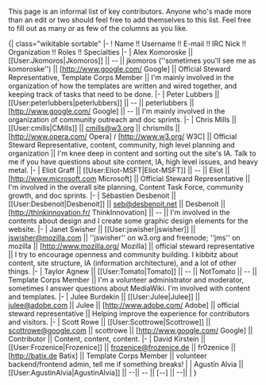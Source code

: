 This page is an informal list of key contributors. Anyone who's made more than an edit or two should feel free to add themselves to this list. Feel free to fill out as many or as few of the columns as you like.

{| class="wikitable sortable"
|-
! Name !! Username !! E-mail !! IRC Nick !! Organization !! Roles !! Specialties
|-
| Alex Komoroske || [[User:Jkomoros|Jkomoros]] || -- || jkomoros (''sometimes you'll see me as komoroske'') || [http://www.google.com/ Google] || Official Steward Representative, Template Corps Member || I'm mainly involved in the organization of how the templates are written and wired together, and keeping track of tasks that need to be done.
|-
| Peter Lubbers || [[User:peterlubbers|peterlubbers]] || -- || peterlubbers || [http://www.google.com/ Google] || -- || I'm mainly involved in the organization of community outreach and doc sprints.
|-
| Chris Mills || [[User:cmills|CMills]] || cmills@w3.org || chrismills || [http://www.opera.com/ Opera] / [http://www.w3.org/ W3C] || Official Steward Representative, content, community, high level planning and organization || I'm knee deep in content and sorting out the site's IA. Talk to me if you have questions about site content, IA, high level issues, and heavy metal. 
|-
| Eliot Graff || [[User:Eliot-MSFT|Eliot-MSFT]] || -- || Eliot || [http://www.microsoft.com Microsoft] || Official Steward Representative || I'm involved in the overall site planning, Content Task Force, community growth, and doc sprints.
|-
| Sébastien Desbenoit || [[User:Desbenoit|Desbenoit]] || seb@desbenoit.net || Desbenoit || [http://thinkinnovation.fr/ ThinkInnovation] || -- || I'm involved in the contents about design and I create some graphic design elements for the website.
|-
| Janet Swisher || [[User:jswisher|jswisher]] || jswisher@mozilla.com || ''jswisher'' on w3.org and freenode; ''jms'' on mozilla || [http://www.mozilla.org/ Mozilla] || official steward representative || I try to encourage openness and community building. I kibbitz about content, site structure, IA (information architecture), and a lot of other things.
|-
| Taylor Agnew || [[User:Tomato|Tomato]] || -- || NotTomato || -- || Template Corps Member  || I'm a volunteer administrator and moderator, sometimes I answer questions about MediaWiki. I'm involved with content and templates.
|-
| Julee Burdekin || [[User:Julee|Julee]] || julee@adobe.com || Julee || [http://www.adobe.com/ Adobe] || official steward representative || Helping improve the experience for contributors and visitors.
|-
| Scott Rowe || [[User:Scottrowe|Scottrowe]] || scottrowe@google.com || scottrowe || [http://www.google.com/ Google] || Contributor || Content, content, content.
|-
| David Kirstein || [[User:Frozenice|Frozenice]] || frozenice@frozenice.de || fr0zenice || [http://batix.de Batix] || Template Corps Member || volunteer backend/frontend admin, tell me if something breaks!
|
| Agustín Alvia || [[User:AgustinAlvia|AgustinAlvia]] || --|| -- || [--] || --|| |
}